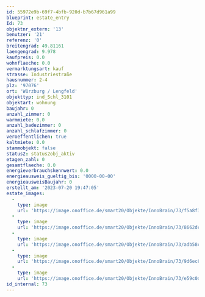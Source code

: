 ```yaml
---
id: 55972e9b-69f7-4bfb-920d-b7b67d961a99
blueprint: estate_entry
Id: 73
objektnr_extern: '13'
benutzer: '21'
referenz: '0'
breitengrad: 49.81161
laengengrad: 9.978
kaufpreis: 0.0
wohnflaeche: 0.0
vermarktungsart: kauf
strasse: Industriestraße
hausnummer: 2-4
plz: '97076'
ort: 'Würzburg / Lengfeld'
objekttyp: ind_Schl_3101
objektart: wohnung
baujahr: 0
anzahl_zimmer: 0
warmmiete: 0.0
anzahl_badezimmer: 0
anzahl_schlafzimmer: 0
veroeffentlichen: true
kaltmiete: 0.0
stammobjekt: false
status2: status2obj_aktiv
etagen_zahl: 0
gesamtflaeche: 0.0
energieverbrauchskennwert: 0.0
energieausweis_gueltig_bis: '0000-00-00'
energieausweisBaujahr: 0
erstellt_am: '2023-07-20 19:47:05'
estate_images:
  -
    type: image
    url: 'https://image.onoffice.de/smart20/Objekte/InnoBrain/73/f5a8f3f0-d7c3-4efd-adc4-06d583ca2055.jpg'
  -
    type: image
    url: 'https://image.onoffice.de/smart20/Objekte/InnoBrain/73/8662dce4-ffe6-4075-ad4e-dd22fed88264.jpg'
  -
    type: image
    url: 'https://image.onoffice.de/smart20/Objekte/InnoBrain/73/adb58c64-56f1-4527-a54e-ded9919bd861.jpg'
  -
    type: image
    url: 'https://image.onoffice.de/smart20/Objekte/InnoBrain/73/9d6ec808-befb-49b0-acd9-2c8bea2b9590.jpg'
  -
    type: image
    url: 'https://image.onoffice.de/smart20/Objekte/InnoBrain/73/e59c0d2a-0df1-4143-92af-331599f2f075.jpg'
id_internal: 73
---
```

